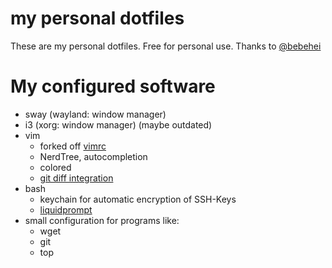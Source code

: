 # my personal dotfiles

These are my personal dotfiles. Free for personal use. Thanks to [@bebehei](https://github.com/bebehei)

# My configured software

* sway (wayland: window manager)
* i3 (xorg: window manager) (maybe outdated)
* vim
    * forked off [vimrc](https://github.com/bebehei/vimrc/)
    * NerdTree, autocompletion
    * colored
    * [git diff integration](https://github.com/mhinz/vim-signify)
* bash
    * keychain for automatic encryption of SSH-Keys
    * [liquidprompt](https://github.com/nojhan/liquidprompt)
* small configuration for programs like:
    * wget
    * git
    * top
